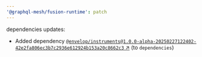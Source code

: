 ```yaml
---
'@graphql-mesh/fusion-runtime': patch
---
```


dependencies updates: 

- Added dependency [`@envelop/instruments@1.0.0-alpha-20250227122402-42e2fa806ec3b7c2936e612924b153a20c8662c3` ↗︎](https://www.npmjs.com/package/@envelop/instruments/v/1.0.0) (to `dependencies`)
